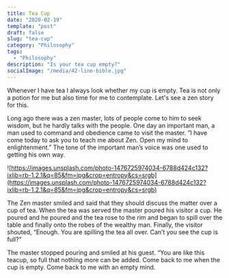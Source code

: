 ```yaml
---
title: Tea Cup
date: "2020-02-19"
template: "post"
draft: false
slug: "tea-cup"
category: "Philosophy"
tags:
  - "Philosophy"
description: "Is your tea cup empty?"
socialImage: "/media/42-line-bible.jpg"
---
```


Whenever I have tea I always look whether my cup is empty. Tea is not only a potion for me but also time for me to contemplate. Let's see a zen story for this.

Long ago there was a zen master, lots of people come to him to seek wisdom, but he hardly talks with the people. One day an important man, a man used to command and obedience came to visit the master. “I have come today to ask you to teach me about Zen. Open my mind to enlightenment.” The tone of the important man’s voice was one used to getting his own way.

![https://images.unsplash.com/photo-1476725974034-6788d424c132?ixlib=rb-1.2.1&q=85&fm=jpg&crop=entropy&cs=srgb](https://images.unsplash.com/photo-1476725974034-6788d424c132?ixlib=rb-1.2.1&q=85&fm=jpg&crop=entropy&cs=srgb)

The Zen master smiled and said that they should discuss the matter over a cup of tea. When the tea was served the master poured his visitor a cup. He poured and he poured and the tea rose to the rim and began to spill over the table and finally onto the robes of the wealthy man. Finally, the visitor shouted, “Enough. You are spilling the tea all over. Can’t you see the cup is full?”

The master stopped pouring and smiled at his guest. “You are like this teacup, so full that nothing more can be added. Come back to me when the cup is empty. Come back to me with an empty mind.